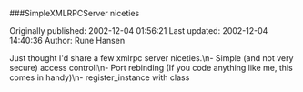 ###SimpleXMLRPCServer niceties

Originally published: 2002-12-04 01:56:21
Last updated: 2002-12-04 14:40:36
Author: Rune Hansen

Just thought I'd share a few xmlrpc server niceties.\n- Simple (and not very secure) access controll\n- Port rebinding (If you code anything like me, this comes in handy)\n- register_instance with class